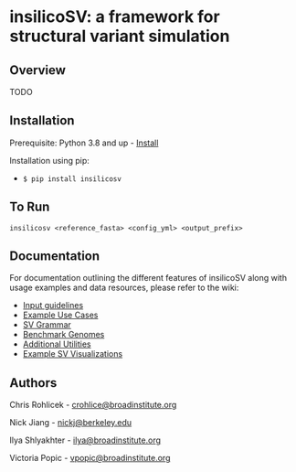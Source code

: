 # insilicoSV: a framework for structural variant simulation 

## Overview

TODO

## Installation

Prerequisite: Python 3.8 and up - [Install](https://www.python.org/downloads/)

Installation using pip:

* `$ pip install insilicosv`

## To Run
```
insilicosv <reference_fasta> <config_yml> <output_prefix>
```

## Documentation
For documentation outlining the different features of insilicoSV along with usage examples and data resources, please refer to the wiki:
<!-- toc -->
- [Input guidelines](docs/input_guidelines.md)
- [Example Use Cases](docs/example_use_cases.md)
- [SV Grammar](docs/sv_grammar.md)
- [Benchmark Genomes](docs/benchmark_genomes.md)
- [Additional Utilities](docs/automated_pipelines_and_additional_utilities.md)
- [Example SV Visualizations](docs/example_sv_visualizations.md)


## Authors
Chris Rohlicek - crohlice@broadinstitute.org

Nick Jiang - nickj@berkeley.edu

Ilya Shlyakhter - ilya@broadinstitute.org

Victoria Popic - vpopic@broadinstitute.org
